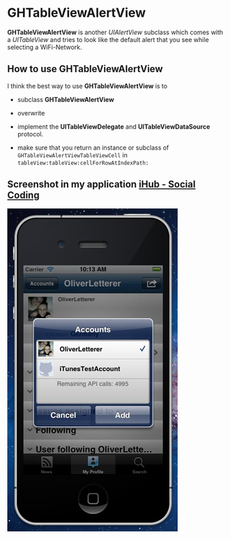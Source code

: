 # GHTableViewAlertView
**GHTableViewAlertView** is another *UIAlertView* subclass which comes with a *UITableView* and tries to look like the default alert that you see while selecting a WiFi-Network.

## How to use GHTableViewAlertView

I think the best way to use **GHTableViewAlertView** is to

* subclass **GHTableViewAlertView**

* overwrite
* implement the **UITableViewDelegate** and **UITableViewDataSource** protocol.
* make sure that you return an instance or subclass of `GHTableViewAlertViewTableViewCell` in `tableView:tableView:cellForRowAtIndexPath:`

## Screenshot in my application [iHub - Social Coding](http://itunes.apple.com/de/app/ihub-social-coding/id433507459?mt=8)
<img src="https://github.com/OliverLetterer/GHTableViewAlertView/raw/master/Screenshots/1.jpg">
